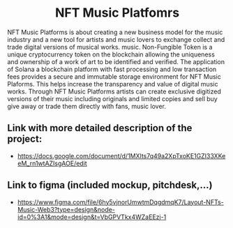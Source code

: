 <h1 align="center" id="title">NFT Music Platfomrs</h1>

<p id="description">NFT Music Platforms is about creating a new business model for the music industry and a new tool for artists and music lovers to exchange collect and trade digital versions of musical works. music. Non-Fungible Token is a unique cryptocurrency token on the blockchain allowing the uniqueness and ownership of a work of art to be identified and verified. The application of Solana a blockchain platform with fast processing and low transaction fees provides a secure and immutable storage environment for NFT Music Plaforms. This helps increase the transparency and value of digital music works. Through NFT Music Platforms artists can create exclusive digitized versions of their music including originals and limited copies and sell buy give away or trade them directly with fans, music lover.</p>

## Link with more detailed description of the project:
- https://docs.google.com/document/d/1MXlts7q49a2XpTxoKE1GZI33XKeeM_rn1wtAZIsgAOE/edit

## Link to figma (included mockup, pitchdesk,...)
- https://www.figma.com/file/6hy5vjnorUmwtmDqgdmqK7/Layout-NFTs-Music-Web3?type=design&node-id=0%3A1&mode=design&t=VbGPVTkx4WZaEEzj-1
